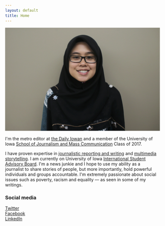 ```yaml
---
layout: default
title: Home
---
```


![logo](public/AnisMug.jpg)

I'm the metro editor at [the Daily Iowan](http://daily-iowan.com) and a member of the University of Iowa [School of Journalism and Mass Communication](http://clas.uiowa.edu/sjmc/) Class of 2017.

I have proven expertise in [journalistic reporting and writing](https://muckrack.com/anis-shakirah-mohd-muslimin/portfolio) and [multimedia storytelling](https://www.youtube.com/channel/UCOVUjd9aOG6UZXVFbZZb2Pw). I am currently on University of Iowa [International Student Advisory Board](https://uisg.uiowa.edu/index.php/news/apply-for-international-student-advisory-board/). I'm a news junkie and I hope to use my ability as a journalist to share stories of people, but more importantly, hold powerful individuals and groups accountable. I'm extremely passionate about social issues such as poverty, racism and equality — as seen in some of my writings.

### Social media

<!-- go to http://fontawesome.io/icons/ to see more icons -->
<p class="social-icons">
<a href="https://twitter.com/anismuslimin"><i class="fa fa-twitter-square" aria-hidden="true"></i>Twitter</a>
<br>
<a href="http://facebook.com/stellarstudent"><i class="fa fa-facebook-square" aria-hidden="true"></i>Facebook</a>
<br>
<a href="https://www.linkedin.com/in/anisshakirah"><i class="fa fa-linkedin-square" aria-hidden="true"></i>LinkedIn</a>
</p>
